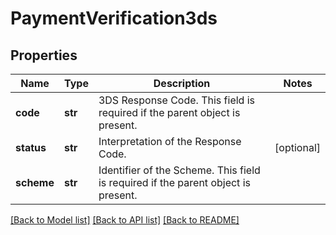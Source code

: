 # PaymentVerification3ds

## Properties
Name | Type | Description | Notes
------------ | ------------- | ------------- | -------------
**code** | **str** | 3DS Response Code. This field is required if the parent object is present. | 
**status** | **str** | Interpretation of the Response Code. | [optional] 
**scheme** | **str** | Identifier of the Scheme. This field is required if the parent object is present. | 

[[Back to Model list]](../README.md#documentation-for-models) [[Back to API list]](../README.md#documentation-for-api-endpoints) [[Back to README]](../README.md)


